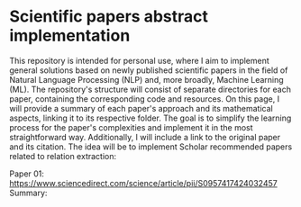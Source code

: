 # Scientific papers abstract implementation 
This repository is intended for personal use, where I aim to implement general solutions based on newly published scientific papers in the field of Natural Language Processing (NLP) and, more broadly, Machine Learning (ML).
The repository's structure will consist of separate directories for each paper, containing the corresponding code and resources. On this page, I will provide a summary of each paper's approach and its mathematical aspects, linking it to its respective folder. The goal is to simplify the learning process for the paper's complexities and implement it in the most straightforward way. Additionally, I will include a link to the original paper and its citation.
The idea will be to implement Scholar recommended papers related to relation extraction:

Paper 01: https://www.sciencedirect.com/science/article/pii/S0957417424032457
Summary:


